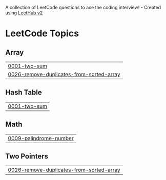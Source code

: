 A collection of LeetCode questions to ace the coding interview! - Created using [LeetHub v2](https://github.com/arunbhardwaj/LeetHub-2.0)
<!---LeetCode Topics Start-->
# LeetCode Topics
## Array
|  |
| ------- |
| [0001-two-sum](https://github.com/vishu0061/LeetCode/tree/master/0001-two-sum) |
| [0026-remove-duplicates-from-sorted-array](https://github.com/vishu0061/LeetCode/tree/master/0026-remove-duplicates-from-sorted-array) |
## Hash Table
|  |
| ------- |
| [0001-two-sum](https://github.com/vishu0061/LeetCode/tree/master/0001-two-sum) |
## Math
|  |
| ------- |
| [0009-palindrome-number](https://github.com/vishu0061/LeetCode/tree/master/0009-palindrome-number) |
## Two Pointers
|  |
| ------- |
| [0026-remove-duplicates-from-sorted-array](https://github.com/vishu0061/LeetCode/tree/master/0026-remove-duplicates-from-sorted-array) |
<!---LeetCode Topics End-->